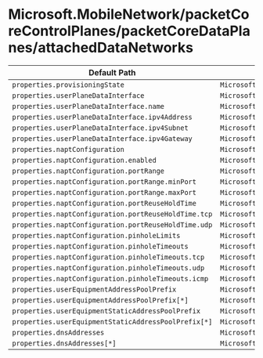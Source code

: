 # Microsoft.MobileNetwork/packetCoreControlPlanes/packetCoreDataPlanes/attachedDataNetworks

| Default Path | Alias |
|---|---|
| `properties.provisioningState` | `Microsoft.MobileNetwork/packetCoreControlPlanes/packetCoreDataPlanes/attachedDataNetworks/provisioningState` |
| `properties.userPlaneDataInterface` | `Microsoft.MobileNetwork/packetCoreControlPlanes/packetCoreDataPlanes/attachedDataNetworks/userPlaneDataInterface` |
| `properties.userPlaneDataInterface.name` | `Microsoft.MobileNetwork/packetCoreControlPlanes/packetCoreDataPlanes/attachedDataNetworks/userPlaneDataInterface.name` |
| `properties.userPlaneDataInterface.ipv4Address` | `Microsoft.MobileNetwork/packetCoreControlPlanes/packetCoreDataPlanes/attachedDataNetworks/userPlaneDataInterface.ipv4Address` |
| `properties.userPlaneDataInterface.ipv4Subnet` | `Microsoft.MobileNetwork/packetCoreControlPlanes/packetCoreDataPlanes/attachedDataNetworks/userPlaneDataInterface.ipv4Subnet` |
| `properties.userPlaneDataInterface.ipv4Gateway` | `Microsoft.MobileNetwork/packetCoreControlPlanes/packetCoreDataPlanes/attachedDataNetworks/userPlaneDataInterface.ipv4Gateway` |
| `properties.naptConfiguration` | `Microsoft.MobileNetwork/packetCoreControlPlanes/packetCoreDataPlanes/attachedDataNetworks/naptConfiguration` |
| `properties.naptConfiguration.enabled` | `Microsoft.MobileNetwork/packetCoreControlPlanes/packetCoreDataPlanes/attachedDataNetworks/naptConfiguration.enabled` |
| `properties.naptConfiguration.portRange` | `Microsoft.MobileNetwork/packetCoreControlPlanes/packetCoreDataPlanes/attachedDataNetworks/naptConfiguration.portRange` |
| `properties.naptConfiguration.portRange.minPort` | `Microsoft.MobileNetwork/packetCoreControlPlanes/packetCoreDataPlanes/attachedDataNetworks/naptConfiguration.portRange.minPort` |
| `properties.naptConfiguration.portRange.maxPort` | `Microsoft.MobileNetwork/packetCoreControlPlanes/packetCoreDataPlanes/attachedDataNetworks/naptConfiguration.portRange.maxPort` |
| `properties.naptConfiguration.portReuseHoldTime` | `Microsoft.MobileNetwork/packetCoreControlPlanes/packetCoreDataPlanes/attachedDataNetworks/naptConfiguration.portReuseHoldTime` |
| `properties.naptConfiguration.portReuseHoldTime.tcp` | `Microsoft.MobileNetwork/packetCoreControlPlanes/packetCoreDataPlanes/attachedDataNetworks/naptConfiguration.portReuseHoldTime.tcp` |
| `properties.naptConfiguration.portReuseHoldTime.udp` | `Microsoft.MobileNetwork/packetCoreControlPlanes/packetCoreDataPlanes/attachedDataNetworks/naptConfiguration.portReuseHoldTime.udp` |
| `properties.naptConfiguration.pinholeLimits` | `Microsoft.MobileNetwork/packetCoreControlPlanes/packetCoreDataPlanes/attachedDataNetworks/naptConfiguration.pinholeLimits` |
| `properties.naptConfiguration.pinholeTimeouts` | `Microsoft.MobileNetwork/packetCoreControlPlanes/packetCoreDataPlanes/attachedDataNetworks/naptConfiguration.pinholeTimeouts` |
| `properties.naptConfiguration.pinholeTimeouts.tcp` | `Microsoft.MobileNetwork/packetCoreControlPlanes/packetCoreDataPlanes/attachedDataNetworks/naptConfiguration.pinholeTimeouts.tcp` |
| `properties.naptConfiguration.pinholeTimeouts.udp` | `Microsoft.MobileNetwork/packetCoreControlPlanes/packetCoreDataPlanes/attachedDataNetworks/naptConfiguration.pinholeTimeouts.udp` |
| `properties.naptConfiguration.pinholeTimeouts.icmp` | `Microsoft.MobileNetwork/packetCoreControlPlanes/packetCoreDataPlanes/attachedDataNetworks/naptConfiguration.pinholeTimeouts.icmp` |
| `properties.userEquipmentAddressPoolPrefix` | `Microsoft.MobileNetwork/packetCoreControlPlanes/packetCoreDataPlanes/attachedDataNetworks/userEquipmentAddressPoolPrefix` |
| `properties.userEquipmentAddressPoolPrefix[*]` | `Microsoft.MobileNetwork/packetCoreControlPlanes/packetCoreDataPlanes/attachedDataNetworks/userEquipmentAddressPoolPrefix[*]` |
| `properties.userEquipmentStaticAddressPoolPrefix` | `Microsoft.MobileNetwork/packetCoreControlPlanes/packetCoreDataPlanes/attachedDataNetworks/userEquipmentStaticAddressPoolPrefix` |
| `properties.userEquipmentStaticAddressPoolPrefix[*]` | `Microsoft.MobileNetwork/packetCoreControlPlanes/packetCoreDataPlanes/attachedDataNetworks/userEquipmentStaticAddressPoolPrefix[*]` |
| `properties.dnsAddresses` | `Microsoft.MobileNetwork/packetCoreControlPlanes/packetCoreDataPlanes/attachedDataNetworks/dnsAddresses` |
| `properties.dnsAddresses[*]` | `Microsoft.MobileNetwork/packetCoreControlPlanes/packetCoreDataPlanes/attachedDataNetworks/dnsAddresses[*]` |

